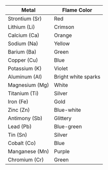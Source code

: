 | Metal          | Flame Color         |
| -------------- | ------------------- |
| Strontium (Sr) | Red                 |
| Lithium (Li)   | Crimson             |
| Calcium (Ca)   | Orange              |
| Sodium (Na)    | Yellow              |
| Barium (Ba)    | Green               |
| Copper (Cu)    | Blue                |
| Potassium (K)  | Violet              |
| Aluminum (Al)  | Bright white sparks |
| Magnesium (Mg) | White               |
| Titanium (Ti)  | Silver              |
| Iron (Fe)      | Gold                |
| Zinc (Zn)      | Blue-white          |
| Antimony (Sb)  | Glittery            |
| Lead (Pb)      | Blue-green          |
| Tin (Sn)       | Silver              |
| Cobalt (Co)    | Blue                |
| Manganese (Mn) | Purple              |
| Chromium (Cr)  | Green               |
